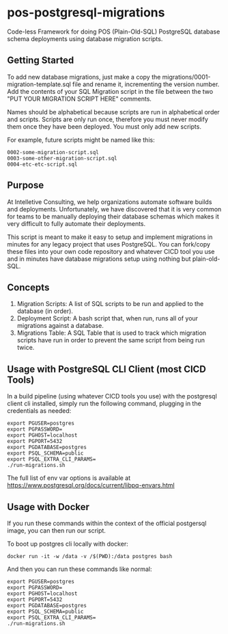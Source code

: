 # pos-postgresql-migrations

Code-less Framework for doing POS (Plain-Old-SQL) PostgreSQL database schema deployments using database migration scripts. 

## Getting Started

To add new database migrations, just make a copy the migrations/0001-migration-template.sql file and rename it, incrementing the version number. Add the contents of your SQL Migration script in the file between the two "PUT YOUR MIGRATION SCRIPT HERE" comments. 

Names should be alphabetical because scripts are run in alphabetical order and scripts. Scripts are only run once, therefore you must never modify them once they have been deployed. You must only add new scripts. 

For example, future scripts might be named like this: 

    0002-some-migration-script.sql
    0003-some-other-migration-script.sql
    0004-etc-etc-script.sql

## Purpose

At Intelletive Consulting, we help organizations automate software builds and deployments. Unfortunately, we have discovered that it is very common for teams to be manually deploying their database schemas which makes it very difficult to fully automate their deployments. 

This script is meant to make it easy to setup and implement migrations in minutes for any legacy project that uses PostgreSQL. You can fork/copy these files into your own code repository and whatever CICD tool you use and in minutes have database migrations setup using nothing but plain-old-SQL. 

## Concepts

1. Migration Scripts: A list of SQL scripts to be run and applied to the database (in order). 
2. Deployment Script: A bash script that, when run, runs all of your migrations against a database. 
3. Migrations Table: A SQL Table that is used to track which migration scripts have run in order to prevent the same script from being run twice. 

## Usage with PostgreSQL CLI Client (most CICD Tools)

In a build pipeline (using whatever CICD tools you use) with the postgresql client cli installed, simply run the following command, plugging in the credentials as needed: 

    export PGUSER=postgres
    export PGPASSWORD=
    export PGHOST=localhost
    export PGPORT=5432
    export PGDATABASE=postgres
    export PSQL_SCHEMA=public
    export PSQL_EXTRA_CLI_PARAMS=
    ./run-migrations.sh

The full list of env var options is available at https://www.postgresql.org/docs/current/libpq-envars.html

## Usage with Docker

If you run these commands within the context of the official postgersql image, you can then run our script. 

To boot up postgres cli locally with docker: 

    docker run -it -w /data -v /$(PWD):/data postgres bash

And then you can run these commands like normal: 

    export PGUSER=postgres
    export PGPASSWORD=
    export PGHOST=localhost
    export PGPORT=5432
    export PGDATABASE=postgres
    export PSQL_SCHEMA=public
    export PSQL_EXTRA_CLI_PARAMS=
    ./run-migrations.sh


